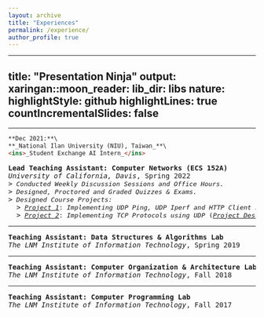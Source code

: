 ```yaml
---
layout: archive
title: "Experiences"
permalink: /experience/
author_profile: true
---
```


---
title: "Presentation Ninja"
output:
  xaringan::moon_reader:
    lib_dir: libs
    nature:
      highlightStyle: github
      highlightLines: true
      countIncrementalSlides: false
---

<p></p>
<hr>
<p></p>

````markdown
**Dec 2021:**\
**_National Ilan University (NIU), Taiwan_**\
<ins>_Student Exchange AI Intern_</ins>
````

<pre>
<b>Lead Teaching Assistant: Computer Networks (ECS 152A)</b>  
<i>University of California, Davis</i>, Spring 2022
><i><font size="3"> Conducted Weekly Discussion Sessions and Office Hours.</font></i>
><i><font size="3"> Designed, Proctored and Graded Quizzes & Exams.</font></i>
><i><font size="3"> Designed Course Projects:</font></i>
  ><font size="3"> <i><a href="https://github.com/Yash-Vekaria/HTTPClientServer">Project 1</a></i>: <i>Implementing UDP Ping, UDP Iperf and HTTP Client Server Model</i> (<i><a href="https://docs.google.com/document/d/1P-p3-W50nj2-XBY3YjoPUNJxugvgHNPYlaPlfa375bk/edit?usp=sharing">Project Description</a></i>)</font>
  ><font size="3"> <i><a href="https://github.com/Yash-Vekaria/TCPProtocol">Project 2</a></i>: <i>Implementing TCP Protocols using UDP</i> (<i><a href="https://docs.google.com/document/d/1BoU-GWclEHxUR5ZATwnuPEGvhZM6geCMCPH9eVJvIxg/edit?usp=sharing">Project Description</a></i>)</font>
</pre>

<p></p>
<hr>
<p></p>

<pre>
<b>Teaching Assistant: Data Structures & Algorithms Lab</b>  
<i>The LNM Institute of Information Technology</i>, Spring 2019
</pre>

<p></p>
<hr>
<p></p>

<pre>
<b>Teaching Assistant: Computer Organization & Architecture Lab</b>  
<i>The LNM Institute of Information Technology</i>, Fall 2018
</pre>

<p></p>
<hr>
<p></p>

<pre>
<b>Teaching Assistant: Computer Programming Lab</b>  
<i>The LNM Institute of Information Technology</i>, Fall 2017
</pre>


<!-- {% include base_path %}
{% for post in site.experience reversed %}
  {% include archive-single.html %}
{% endfor %} -->
